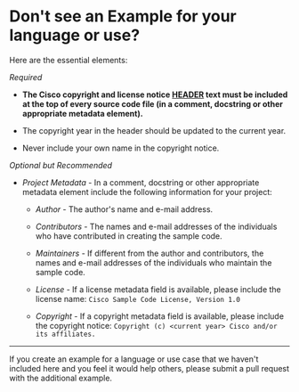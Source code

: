 # Don't see an Example for your language or use?

Here are the essential elements:

_Required_
 * **The Cisco copyright and license notice [HEADER](../HEADER) text must be included at the top of every source code file (in a comment, docstring or other appropriate metadata element).**

 * The copyright year in the header should be updated to the current year.

 * Never include your own name in the copyright notice.

_Optional but Recommended_

 * _Project Metadata_ - In a comment, docstring or other appropriate metadata element include the following information for your project:

   * _Author_ - The author's name and e-mail address.

   * _Contributors_ - The names and e-mail addresses of the individuals who have contributed in creating the sample code.

   * _Maintainers_ - If different from the author and contributors, the names and e-mail addresses of the individuals who maintain the sample code.

   * _License_ - If a license metadata field is available, please include the license name:  `Cisco Sample Code License, Version 1.0`

   * _Copyright_ - If a copyright metadata field is available, please include the copyright notice:  `Copyright (c) <current year> Cisco and/or its affiliates.`

---

 If you create an example for a language or use case that we haven't included here and you feel it would help others, please submit a pull request with the additional example.
